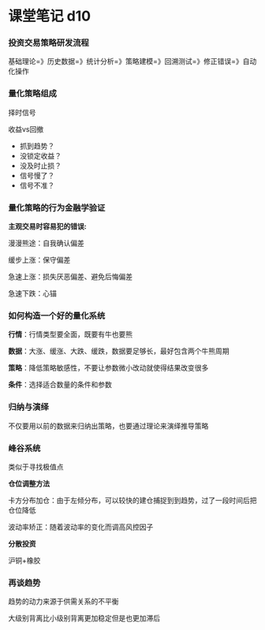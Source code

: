 # 课堂笔记 d10

### 投资交易策略研发流程

基础理论=》历史数据=》统计分析=》策略建模=》回溯测试=》修正错误=》自动化操作

### 量化策略组成

择时信号

收益vs回撤

-  抓到趋势？
-  没锁定收益？
-  没及时止损？
-  信号慢了？
-  信号不准？

### 量化策略的行为金融学验证

**主观交易时容易犯的错误:**

漫漫熊途：自我确认偏差

缓步上涨：保守偏差

急速上涨：损失厌恶偏差、避免后悔偏差

急速下跌：心锚

### 如何构造一个好的量化系统

**行情**：行情类型要全面，既要有牛也要熊

**数据**：大涨、缓涨、大跌、缓跌，数据要足够长，最好包含两个牛熊周期

**策略**：降低策略敏感性，不要让参数微小改动就使得结果改变很多

**条件**：选择适合数量的条件和参数

### 归纳与演绎

不仅要用以前的数据来归纳出策略，也要通过理论来演绎推导策略

### 峰谷系统

类似于寻找极值点

**仓位调整方法**

卡方分布加仓：由于左倾分布，可以较快的建仓捕捉到到趋势，过了一段时间后把仓位降低

波动率矫正：随着波动率的变化而调高风控因子

**分散投资**

沪铜+橡胶

### 再谈趋势

趋势的动力来源于供需关系的不平衡

大级别背离比小级别背离更加稳定但是也更加滞后